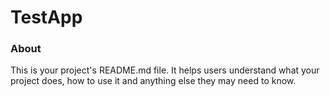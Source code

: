 TestApp
=======

### About

This is your project's README.md file. It helps users understand what your
project does, how to use it and anything else they may need to know.